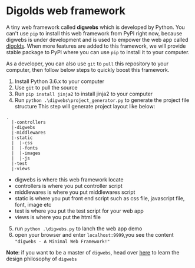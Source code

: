 # Digolds web framework

A tiny web framework called **digwebs** which is developed by Python. You can't use `pip` to install this web framework from PyPI right now, because digwebs is under development and is used to empower the web app called [digolds](https://www.digolds.cn). When more features are added to this framework, we will provide stable package to PyPI where you can use `pip` to install it to your computer.

As a developer, you can also use `git` to `pull` this repository to your computer, then follow below steps to quickly boost this framework.

1. Install Python 3.6.x to your computer
2. Use `git` to pull the source
3. Run `pip install jinja2` to install jinja2 to your computer
4. Run `python .\digwebs\project_generator.py` to generate the project file structure
This step will generate project layout like below:
```
.
  |-controllers
  |-digwebs
  |-middlewares
  |-static
  |  |-css
  |  |-fonts
  |  |-images
  |  |-js
  |-test
  |-views
```
* digwebs is where this web framework locate
* controllers is where you put controller script
* middlewares is where you put middlewares script
* static is where you put front end script such as css file, javascript file, font, image etc
* test is where you put the test script for your web app
* views is where you put the html file

5. run `python .\digwebs.py` to lanch the web app demo
6. open your browser and enter `localhost:9999`,you see the content `"digwebs - A Minimal Web Framework!"`

**Note**: if you want to be a master of `digwebs`, head over [here](https://www.digolds.cn/detail/0015370868460626a029ac2cf3c42359d4e9fffeae137c7000) to learn the design philosophy of `digwebs`